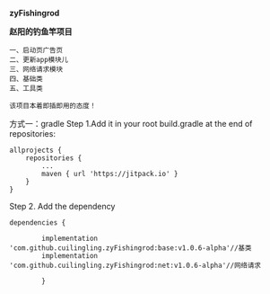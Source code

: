**zyFishingrod**

**赵阳的钓鱼竿项目**

```
一、启动页广告页
二、更新app模块儿
三、网络请求模块
四、基础类
五、工具类

该项目本着即插即用的态度！
```

方式一：gradle
Step 1.Add it in your root build.gradle at the end of repositories:

```
allprojects {
	repositories {
		...
		maven { url 'https://jitpack.io' }
	}
}
```

Step 2. Add the dependency

```
dependencies {

        implementation 'com.github.cuilingling.zyFishingrod:base:v1.0.6-alpha'//基类
        implementation 'com.github.cuilingling.zyFishingrod:net:v1.0.6-alpha'//网络请求
        
        }


